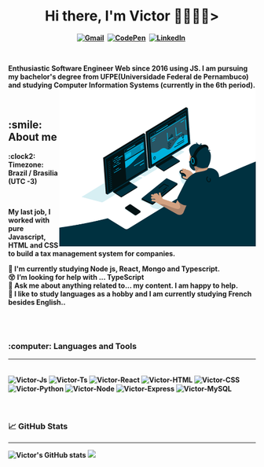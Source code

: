 <p>
  <h1 align="center"><b>Hi there, I'm Victor 👩🏻‍💻👋></h1>  
</p>

<p align="center">  
  <a href="mailto:victorneves15@gmail.com"><img src="https://img.shields.io/badge/Gmail-D14836?style=for-the-badge&logo=gmail&logoColor=white" alt="Gmail"/></a>&nbsp;
  <a href="https://codepen.io/victorneves15"><img src="https://img.shields.io/badge/Codepen-000000?style=for-the-badge&logo=codepen&logoColor=white" alt="CodePen" /></a>&nbsp;
  <a href="https://www.linkedin.com/in/victor-neves-27006763/"><img src="https://img.shields.io/badge/LinkedIn-0077B5?style=for-the-badge&logo=linkedin&logoColor=white" alt="LinkedIn"/></a>&nbsp;
</p>
</br>

<p>Enthusiastic Software Engineer Web since 2016 using JS. I am pursuing my bachelor's degree from UFPE(Universidade Federal de Pernambuco) and studying Computer Information Systems (currently in the 6th period).   
<img align="right" alt="GIF" src="https://github.com/vnevescode/vnevescode/blob/main/code.gif?raw=true" width="400" height="320" />
</p>
<br />


<h2 align="left">:smile: About me</h2>
<p align="left">
:clock2: Timezone: Brazil / Brasilia (UTC -3)
</p>
<br />
<p>My last job, I worked with pure Javascript, HTML and CSS to build a tax management system for companies.</p>

:muscle: I'm currently studying Node js, React, Mongo and Typescript.<br />
:dizzy_face: I’m looking for help with ... TypeScript<br />
💬 Ask me about anything related to... my content. I am happy to help.<br />
:memo: I like to study languages as a hobby and I am currently studying French besides English.. <br />

<br />
<br />

<p>
<h3 align="left">:computer: Languages and Tools</h3>
</p>


---
  
<div style="display: inline_block"><br>
  <img align="center" alt="Victor-Js" height="60" width="80" src="https://cdn.jsdelivr.net/gh/devicons/devicon/icons/javascript/javascript-original.svg">
  <img align="center" alt="Victor-Ts" height="60" width="80" src="https://cdn.jsdelivr.net/gh/devicons/devicon/icons/typescript/typescript-original.svg">
  <img align="center" alt="Victor-React" height="60" width="80" src="https://cdn.jsdelivr.net/gh/devicons/devicon/icons/react/react-original-wordmark.svg">
  <img align="center" alt="Victor-HTML" height="60" width="80" src="https://cdn.jsdelivr.net/gh/devicons/devicon/icons/html5/html5-original-wordmark.svg">
  <img align="center" alt="Victor-CSS" height="60" width="80" src="https://cdn.jsdelivr.net/gh/devicons/devicon/icons/css3/css3-original-wordmark.svg">
  <img align="center" alt="Victor-Python" height="60" width="80" src="https://cdn.jsdelivr.net/gh/devicons/devicon/icons/python/python-original.svg">
  <img align="center" alt="Victor-Node" height="60" width="80" src="https://cdn.jsdelivr.net/gh/devicons/devicon/icons/nodejs/nodejs-original-wordmark.svg" />
  <img align="center" alt="Victor-Express" height="60" width="80" src="https://cdn.jsdelivr.net/gh/devicons/devicon/icons/express/express-original-wordmark.svg" />
  <img align="center" alt="Victor-MySQL" height="60" width="80" src="https://cdn.jsdelivr.net/gh/devicons/devicon/icons/mysql/mysql-original-wordmark.svg" />
</div>

<br />
<br />

<p>
<h3 align="left"> &#x1f4c8 GitHub Stats</h3>
</p>

---
![Victor's GitHub stats](https://github-readme-stats.vercel.app/api?username=vnevescode&count_private=true&theme=cobalt)
<img height="195" src="https://github-readme-stats.vercel.app/api/top-langs/?username=vnevescode&theme=cobalt"/>

  

